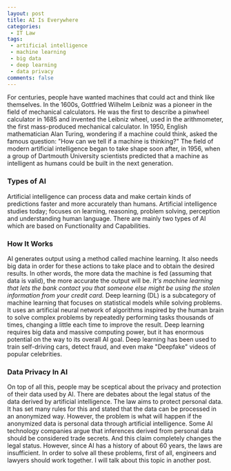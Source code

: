 ```yaml
---
layout: post
title: AI Is Everywhere
categories:
 - IT Law
tags: 
 - artificial intelligence
 - machine learning
 - big data
 - deep learning
 - data privacy
comments: false
---
```

For centuries, people have wanted machines that could act and think like themselves. In the 1600s, Gottfried Wilhelm Leibniz was a pioneer in the field of mechanical calculators. He was the first to describe a pinwheel calculator in 1685 and invented the Leibniz wheel, used in the arithmometer, the first mass-produced mechanical calculator. In 1950, English mathematician Alan Turing, wondering if a machine could think, asked the famous question: "How can we tell if a machine is thinking?" The field of modern artificial intelligence began to take shape soon after, in 1956, when a group of Dartmouth University scientists predicted that a machine as intelligent as humans could be built in the next generation.

### Types of AI

Artificial intelligence can process data and make certain kinds of predictions faster and more accurately than humans. Artificial intelligence studies today; focuses on learning, reasoning, problem solving, perception and understanding human language. There are mainly two types of AI which are based on Functionality and Capabilities. 

### How It Works

AI generates output using a method called  machine learning.  It also needs big data in order for these actions to take place and to obtain the desired results. In other words, the more data the machine is fed (assuming that data is valid), the more accurate the output will be. *It's machine learning that lets the bank contact you that someone else might be using the stolen information from your credit card.*
Deep learning (DL) is a subcategory of machine learning that focuses on statistical models while solving problems. It uses an artificial neural network of algorithms inspired by the human brain to solve complex problems by repeatedly performing tasks thousands of times, changing a little each time to improve the result. Deep learning requires big data and massive computing power, but it has enormous potential on the way to its overall AI goal. Deep learning has been used to train self-driving cars, detect fraud, and even make "Deepfake" videos of popular celebrities.

### Data Privacy In AI

On top of all this, people may be sceptical about the privacy and protection of their data used by AI. There are debates about the legal status of the data derived by artificial intelligence. The law aims to protect personal data. It has set many rules for this and stated that the data can be processed in an anonymized way. However, the problem is what will happen if the anonymized data is personal data through artificial intelligence. Some AI technology companies argue that inferences derived from personal data should be considered trade secrets. And this claim completely changes the legal status.
However, since AI has a history of about 60 years, the laws are insufficient. In order to solve all these problems, first of all, engineers and lawyers should work together.
I will talk about this topic in another post.